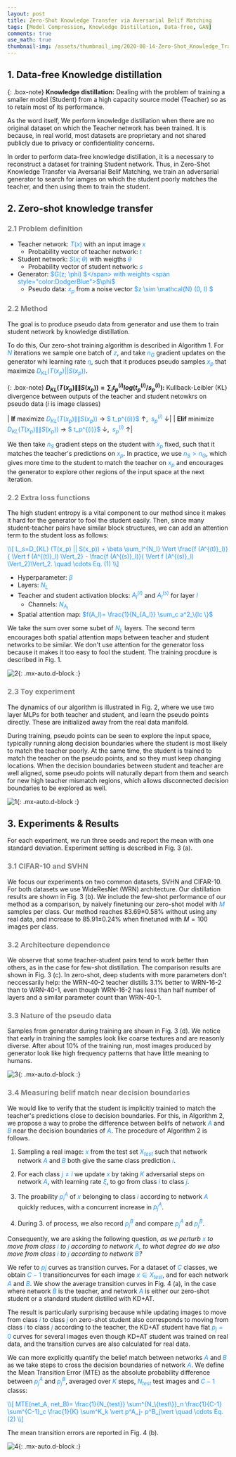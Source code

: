 ```yaml
---
layout: post
title: Zero-Shot Knowledge Transfer via Aversarial Belif Matching
tags: [Model Compression, Knowledge Distillation, Data-free, GAN]
comments: true
use_math: true
thumbnail-img: /assets/thumbnail_img/2020-08-14-Zero-Shot_Knowledge_Transfer_via_Adversarial_Belif_Matching/post.png
---
```


## 1. Data-free Knowledge distillation


{: .box-note}
**Knowledge distillation:** Dealing with the problem of training a smaller model (Student) from a high capacity source model (Teacher) so as to retain most of its performance.

As the word itself, We perform knowledge distillation when there are no original dataset on which the Teacher network has been trained. It is because, in real world, most datasets are proprietary and not shared publicly due to privacy or confidentiality concerns. 


In order to perform data-free knowledge distillation, it is a necessary to reconstruct a dataset for training Student network. Thus, in Zero-Shot Knowledge Transfer via Aversarial Belif Matching, we train an adversarial generator to search for iamges on which the student poorly matches the teacher, and then using them to train the student.


## 2. Zero-shot knowledge transfer


### <span style="color:gray"> 2.1 Problem definition </span>


* Teacher network: <span style="color:DodgerBlue">$T(x)$</span> with an input image <span style="color:DodgerBlue">$x$</span>
	* Probability vector of teacher network: <span style="color:DodgerBlue">$t$</span>
* Student network: <span style="color:DodgerBlue">$S(x; \theta)$</span> with weigths <span style="color:DodgerBlue">$\theta$</span>
	* Probability vector of student network: <span style="color:DodgerBlue">$s$</span>
* Generator: <span style="color:DodgerBlue">$G(z; \phi) $</span> with weights <span style="color:DodgerBlue">$\phi$</span>
	* Pseudo data: <span style="color:DodgerBlue">$x_p$</span> from a noise vector <span style="color:DodgerBlue">$z \sim \mathcal{N} (0, I) $</span>


### <span style="color:gray"> 2.2 Method </span>

The goal is to produce pseudo data from generator and use them to train student network by knowledge distillation.

To do this, Our zero-shot training algorithm is described in Algorithm 1. For <span style="color:DodgerBlue">$N$</span> iterations we sample one batch of <span style="color:DodgerBlue">$z$</span>, and take <span style="color:DodgerBlue">$n_G$</span> gradient updates on the generator whi learning rate <span style="color:DodgerBlue">$\eta$</span>, such that it produces pseudo samples <span style="color:DodgerBlue">$x_p$</span> that maximize <span style="color:DodgerBlue">$D_{KL} (T(x_p) || S(x_p))$</span>.

{: .box-note}
**$D_{KL} (T(x_p) \| \| S(x_p))= \sum_i t_p^{(i)} log (t^{(i)}_p / s^{(i)}_p)$:** Kullback-Leibler (KL) divergence between outputs of the teacher and student netowkrs on pseudo data ($i$ is image classes)



| **If** maximize <span style="color:DodgerBlue">$D_{KL} (T(x_p) \| \| S(x_p))$</span> $\rightarrow$ <span style="color:DodgerBlue">$ t_p^{(i)}$</span> $\uparrow$, <span style="color:DodgerBlue">$\; s^{(i)}_p$</span> $\downarrow$|
| **Elif** minimize <span style="color:DodgerBlue">$D_{KL} (T(x_p) \| \| S(x_p))$</span> $\rightarrow$ <span style="color:DodgerBlue">$ t_p^{(i)}$</span> $\downarrow$, <span style="color:DodgerBlue">$\; s^{(i)}_p$</span> $\uparrow$|


We then take <span style="color:DodgerBlue">$n_S$</span> gradient steps on the student with <span style="color:DodgerBlue">$x_p$</span> fixed, such that it matches the teacher's predictions on <span style="color:DodgerBlue">$x_p$</span>. In practice, we use <span style="color:DodgerBlue">$n_S > n_G$</span>, which gives more time to the student to match the teacher on <span style="color:DodgerBlue">$x_p$</span> and encourages the generator to explore other regions of the input space at the next iteration.



### <span style="color:gray"> 2.2 Extra loss functions </span>

The high student entropy is a vital component to our method since it makes it hard for the generator to fool the student easily. Then, since many student-teacher pairs have similar block structures, we can add an attention term to the student loss as follows:

<span style="color:DodgerBlue">
\\[
L_s=D_{KL} (T(x_p) || S(x_p)) + \beta \sum_l^{N_I} \Vert \frac{f (A^{(t)}_l)}{ \Vert f (A^{(t)}_l) \Vert_2} - \frac{f (A^{(s)}_l)}{ \Vert f (A^{(s)}_l) \Vert_2}\Vert_2. \quad \cdots Eq. (1)
\\]
</span>


* Hyperparameter: <span style="color:DodgerBlue">$\beta$</span>
* Layers: <span style="color:DodgerBlue">$N_L$</span>
* Teacher and student activation blocks: <span style="color:DodgerBlue">$A^{(t)}_l$</span> and <span style="color:DodgerBlue">$A^{(s)}_l$</span> for layer <span style="color:DodgerBlue">$l$</span>
	* Channels: <span style="color:DodgerBlue">$N_{A_l}$</span>
* Spatial attention map: <span style="color:DodgerBlue">$f(A_l)= \frac{1}{N_{A_l}} \sum_c a^2_\{lc \}$</span>

 We take the sum over some subet of <span style="color:DodgerBlue">$N_L$</span> layers. The second term encourages both spatial attention maps between teacher and student networks to be similar. We don't use attention for the generator loss because it makes it too easy to fool the student. The training procdure is described in Fig. 1.

![2](https://da2so.github.io/assets/post_img/2020-08-14-Zero-Shot_Knowledge_Transfer_via_Adversarial_Belif_Matching/1.png){: .mx-auto.d-block :}

 

### <span style="color:gray"> 2.3 Toy experiment </span>


The dynamics of our algorithm is illustrated in Fig. 2, where we use two layer MLPs for both teacher and student, and learn the pseudo points directly. These are initialized away from the real data manifold. 

During training, pseudo points can be seen to explore the input space, typically running along decision boundaries where the student is most likely to match the teacher poorly. At the same time, the student is trained to match the teacher on the pseudo points, and so they must keep changing locations. When the decision boundaries between student and teacher are well aligned, some pseudo points will naturally depart from them and search for new high teacher mismatch regions, which allows disconnected decision boundaries to be explored as well.


![1](https://da2so.github.io/assets/post_img/2020-08-14-Zero-Shot_Knowledge_Transfer_via_Adversarial_Belif_Matching/2.png){: .mx-auto.d-block :}



## 3. Experiments & Results


For each experiment, we run three seeds and report the mean with one standard deviation. Experiment setting is described in Fig. 3 (a).


### <span style="color:gray"> 3.1 CIFAR-10 and SVHN </span>

We focus our experiments on two common datasets, SVHN and CIFAR-10. For both datasets we use WideResNet (WRN) architecture. Our distillation results are shown in Fig. 3 (b). We include the few-shot performance of our method as a comparison, by naively finetuning our zero-shot model with <span style="color:DodgerBlue">$M$</span> samples per class. Our method reaches 83.69$\pm$0.58% without using any real data, and increase to 85.91$\pm$0.24% when finetuned with $M=100$ images per class.


### <span style="color:gray"> 3.2 Architecture  dependence </span>

We observe that some teacher-student pairs tend to work better than others, as in the case for few-shot distillation. The comparison results are shown in Fig. 3 (c). In zero-shot, deep students with more parameters don't neccessarily help: the WRN-40-2 teacher distills 3.1% better to WRN-16-2 than to WRN-40-1, even though WRN-16-2 has less than half number of layers and a similar parameter count than WRN-40-1.


### <span style="color:gray"> 3.3 Nature of the pseudo data </span>

Samples from generator during training are shown in Fig. 3 (d). We notice that early in training the samples look like coarse textures and are reasonly diverse. After about 10% of the training run, most images produced by generator look like high frequency patterns that have little meaning to humans.


![3](https://da2so.github.io/assets/post_img/2020-08-14-Zero-Shot_Knowledge_Transfer_via_Adversarial_Belif_Matching/3.png){: .mx-auto.d-block :}


### <span style="color:gray"> 3.4 Measuring belif match near decision boundaries </span>

We would like to verify that the student is implicitly trainied to match the teacher's predictions close to decision boundaries. For this, in Algorithm 2, we propose a way to probe the difference between belifs of network <span style="color:DodgerBlue">$A$</span> and <span style="color:DodgerBlue">$B$</span> near the decision boundaries of <span style="color:DodgerBlue">$A$</span>. The procedure of Algorithm 2 is follows.

1. Sampling a real image: <span style="color:DodgerBlue">$x$</span> from the test set <span style="color:DodgerBlue">$X_{test}$</span> such that network network <span style="color:DodgerBlue">$A$</span> and <span style="color:DodgerBlue">$B$</span> both give the same class prediction <span style="color:DodgerBlue">$i$</span>.

2. For each class <span style="color:DodgerBlue">$j \neq i$</span> we update <span style="color:DodgerBlue">$x$</span> by taking <span style="color:DodgerBlue">$K$</span> adversarial steps on network <span style="color:DodgerBlue">$A$</span>, with learning rate <span style="color:DodgerBlue">$\xi$</span>, to go from class <span style="color:DodgerBlue">$i$</span> to class <span style="color:DodgerBlue">$j$</span>.

3. The proability <span style="color:DodgerBlue">$p^A_i$</span> of <span style="color:DodgerBlue">$x$</span> belonging to class <span style="color:DodgerBlue">$i$</span> according to network <span style="color:DodgerBlue">$A$</span> quickly reduces, with a concurrent increase in <span style="color:DodgerBlue">$p^A_j$</span>. 

4. During 3. of process, we also record <span style="color:DodgerBlue">$p^B_j$</span> and compare <span style="color:DodgerBlue">$p^A_j$</span> ad <span style="color:DodgerBlue">$p^B_j$</span>.

Consequently, we are asking the following question, *as we perturb <span style="color:DodgerBlue">$x$</span> to move from class <span style="color:DodgerBlue">$i$</span> to <span style="color:DodgerBlue">$j$</span> according to network <span style="color:DodgerBlue">$A$</span>, to what degree do we also move from class <span style="color:DodgerBlue">$i$</span> to <span style="color:DodgerBlue">$j$</span> according to network <span style="color:DodgerBlue">$B$</span>?*


We refer to <span style="color:DodgerBlue">$pj$</span> curves as transition curves. For a dataset of <span style="color:DodgerBlue">$C$</span> classes, we obtain <span style="color:DodgerBlue">$C-1$</span> transitioncurves for each image <span style="color:DodgerBlue">$x \in X_{test}$</span>, and for each network <span style="color:DodgerBlue">$A$</span> and <span style="color:DodgerBlue">$B$</span>. We show the average transition curves in Fig. 4 (a), in the case where network <span style="color:DodgerBlue">$B$</span> is the teacher, and network <span style="color:DodgerBlue">$A$</span> is either our zero-shot student or a standard student distilled with KD+AT. 



The result is particularly surprising because while updating images to move from class  <span style="color:DodgerBlue">$i$</span> to class  <span style="color:DodgerBlue">$j$</span> on zero-shot student also corresponds to moving from class  <span style="color:DodgerBlue">$i$</span> to class  <span style="color:DodgerBlue">$j$</span> according to the teacher, the KD+AT student have flat  <span style="color:DodgerBlue">$p_j=0$</span> curves for several images even though KD+AT student was trained on real data, and the transition curves are also calculated for real data.

We can more explicitly quantify the belief match between networks <span style="color:DodgerBlue">$A$</span> and <span style="color:DodgerBlue">$B$</span> as we take steps to cross the decision boundaries of network <span style="color:DodgerBlue">$A$</span>. We define the Mean Transition Error (MTE) as the absolute probability difference between <span style="color:DodgerBlue">$p^A_j$</span> and <span style="color:DodgerBlue">$p^B_j$</span>, averaged over <span style="color:DodgerBlue">$K$</span> steps, <span style="color:DodgerBlue">$N_{test}$</span> test images and <span style="color:DodgerBlue">$C-1$</span> classs: 

<span style="color:DodgerBlue">
\\[
MTE(net_A, net_B)= \frac{1}{N_{test}} \sum^{N_\{test\}}_n \frac{1}{C-1} \sum^{C-1}_c \frac{1}{K} \sum^K_k \vert p^A_j- p^B_j\vert \quad \cdots Eq. (2)
\\]
</span>


The mean transition errors are reported in Fig. 4 (b).


![4](https://da2so.github.io/assets/post_img/2020-08-14-Zero-Shot_Knowledge_Transfer_via_Adversarial_Belif_Matching/4.png){: .mx-auto.d-block :}




